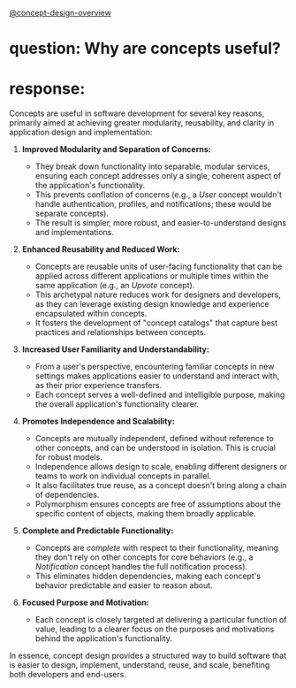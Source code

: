 [@concept-design-overview](../background/concept-design-overview.md)
# question: Why are concepts useful?
# response:

Concepts are useful in software development for several key reasons, primarily aimed at achieving greater modularity, reusability, and clarity in application design and implementation:

1.  **Improved Modularity and Separation of Concerns:**
    *   They break down functionality into separable, modular services, ensuring each concept addresses only a single, coherent aspect of the application's functionality.
    *   This prevents conflation of concerns (e.g., a *User* concept wouldn't handle authentication, profiles, and notifications; these would be separate concepts).
    *   The result is simpler, more robust, and easier-to-understand designs and implementations.

2.  **Enhanced Reusability and Reduced Work:**
    *   Concepts are reusable units of user-facing functionality that can be applied across different applications or multiple times within the same application (e.g., an *Upvote* concept).
    *   This archetypal nature reduces work for designers and developers, as they can leverage existing design knowledge and experience encapsulated within concepts.
    *   It fosters the development of "concept catalogs" that capture best practices and relationships between concepts.

3.  **Increased User Familiarity and Understandability:**
    *   From a user's perspective, encountering familiar concepts in new settings makes applications easier to understand and interact with, as their prior experience transfers.
    *   Each concept serves a well-defined and intelligible purpose, making the overall application's functionality clearer.

4.  **Promotes Independence and Scalability:**
    *   Concepts are mutually independent, defined without reference to other concepts, and can be understood in isolation. This is crucial for robust models.
    *   Independence allows design to scale, enabling different designers or teams to work on individual concepts in parallel.
    *   It also facilitates true reuse, as a concept doesn't bring along a chain of dependencies.
    *   Polymorphism ensures concepts are free of assumptions about the specific content of objects, making them broadly applicable.

5.  **Complete and Predictable Functionality:**
    *   Concepts are *complete* with respect to their functionality, meaning they don't rely on other concepts for core behaviors (e.g., a *Notification* concept handles the full notification process).
    *   This eliminates hidden dependencies, making each concept's behavior predictable and easier to reason about.

6.  **Focused Purpose and Motivation:**
    *   Each concept is closely targeted at delivering a particular function of value, leading to a clearer focus on the purposes and motivations behind the application's functionality.

In essence, concept design provides a structured way to build software that is easier to design, implement, understand, reuse, and scale, benefiting both developers and end-users.